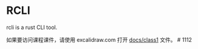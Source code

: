 # RCLI

rcli is a rust CLI tool.

如果要访问课程课件，请使用 excalidraw.com 打开 [docs/class1](docs/class-1.excalidraw) 文件。
#   1 1 1 2 
 
 
